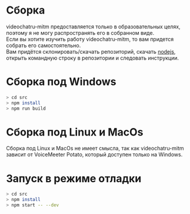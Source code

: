 # Сборка
videochatru-mitm предоставляется только в образовательных целях, поэтому я не могу распространять его в собранном виде.  
Если вы хотите изучить работу videochatru-mitm, то вам придется собрать его самостоятельно.  
Вам придётся склонировать/скачать репозиторий, скачать [nodejs](https://nodejs.org/en/download), открыть командную строку в репозитории и следовать инструкции.

# Сборка под Windows

```bash
> cd src
> npm install
> npm run build
```

# Сборка под Linux и MacOs
Сборка под Linux и MacOs не имеет смысла, так как videochatru-mitm зависит от VoiceMeeter Potato, который доступен только на Windows.

# Запуск в режиме отладки

```bash
> cd src
> npm install
> npm start -- --dev
```